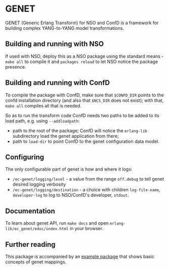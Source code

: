 # GENET

GENET (Generic Erlang Transform) for NSO and ConfD is a framework for building
complex YANG-to-YANG model transformations.


## Building and running with NSO

If used with NSO, deploy this as a NSO package using the standard means - `make
all` to compile it and `packages reload` to let NSO notice the package
presence.


## Building and running with ConfD

To compile the package with ConfD, make sure that `$CONFD_DIR` points to the
confd installation directory (and also that `$NCS_DIR` does not exist); with
that, `make all` compiles all that is needed.

So as to run the transform code ConfD needs two paths to be added to its load
path, e.g. using `--addloadpath`:

 * path to the root of the package; ConfD will notice the `erlang-lib`
   subdirectory load the genet application from there;
 * path to `load-dir` to point ConfD to the genet configuration data model.


## Configuring

The only configurable part of genet is how and where it logs:

 * `/ec-genet/logging/level` - a value from the range `off`..`debug` to tell
   genet desired logging verbosity
 * `/ec-genet/logging/destination` - a choice with children `log-file-name`,
   `developer-log` to log to NSO/ConfD's developer, `stdout`.


## Documentation

To learn about genet API, run `make docs` and open
`erlang-lib/ec_genet/edoc/index.html` in your browser.


## Further reading

This package is accompanied by an [example
package](https://github.com/NSO-developer/ec_map_example) that shows basic
concepts of genet mappings.
